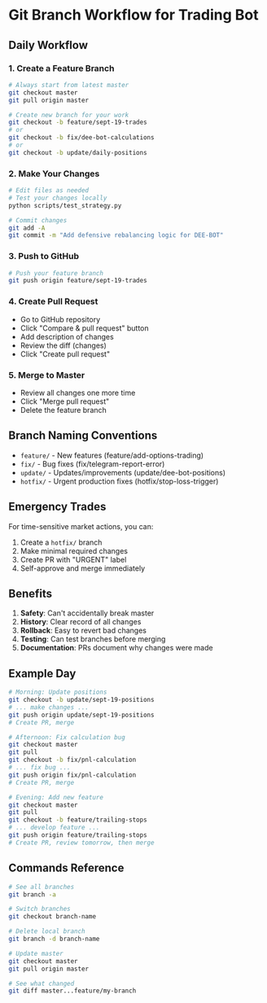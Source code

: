 # Git Branch Workflow for Trading Bot

## Daily Workflow

### 1. Create a Feature Branch
```bash
# Always start from latest master
git checkout master
git pull origin master

# Create new branch for your work
git checkout -b feature/sept-19-trades
# or
git checkout -b fix/dee-bot-calculations
# or
git checkout -b update/daily-positions
```

### 2. Make Your Changes
```bash
# Edit files as needed
# Test your changes locally
python scripts/test_strategy.py

# Commit changes
git add -A
git commit -m "Add defensive rebalancing logic for DEE-BOT"
```

### 3. Push to GitHub
```bash
# Push your feature branch
git push origin feature/sept-19-trades
```

### 4. Create Pull Request
- Go to GitHub repository
- Click "Compare & pull request" button
- Add description of changes
- Review the diff (changes)
- Click "Create pull request"

### 5. Merge to Master
- Review all changes one more time
- Click "Merge pull request"
- Delete the feature branch

## Branch Naming Conventions

- `feature/` - New features (feature/add-options-trading)
- `fix/` - Bug fixes (fix/telegram-report-error)
- `update/` - Updates/improvements (update/dee-bot-positions)
- `hotfix/` - Urgent production fixes (hotfix/stop-loss-trigger)

## Emergency Trades

For time-sensitive market actions, you can:
1. Create a `hotfix/` branch
2. Make minimal required changes
3. Create PR with "URGENT" label
4. Self-approve and merge immediately

## Benefits

1. **Safety**: Can't accidentally break master
2. **History**: Clear record of all changes
3. **Rollback**: Easy to revert bad changes
4. **Testing**: Can test branches before merging
5. **Documentation**: PRs document why changes were made

## Example Day

```bash
# Morning: Update positions
git checkout -b update/sept-19-positions
# ... make changes ...
git push origin update/sept-19-positions
# Create PR, merge

# Afternoon: Fix calculation bug
git checkout master
git pull
git checkout -b fix/pnl-calculation
# ... fix bug ...
git push origin fix/pnl-calculation
# Create PR, merge

# Evening: Add new feature
git checkout master
git pull
git checkout -b feature/trailing-stops
# ... develop feature ...
git push origin feature/trailing-stops
# Create PR, review tomorrow, then merge
```

## Commands Reference

```bash
# See all branches
git branch -a

# Switch branches
git checkout branch-name

# Delete local branch
git branch -d branch-name

# Update master
git checkout master
git pull origin master

# See what changed
git diff master...feature/my-branch
```